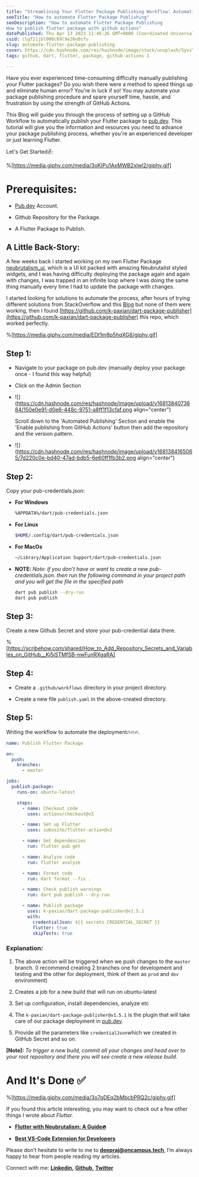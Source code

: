 ```yaml
---
title: "Streamlining Your Flutter Package Publishing Workflow: Automating with GitHub Actions🤯"
seoTitle: "How to automate Flutter Package Publishing"
seoDescription: "How to automate Flutter Package Publishing
How to publish flutter package with github actions"
datePublished: Thu Apr 13 2023 11:46:26 GMT+0000 (Coordinated Universal Time)
cuid: clgf21jbl000c09l9e26n0sfu
slug: automate-flutter-package-publishing
cover: https://cdn.hashnode.com/res/hashnode/image/stock/unsplash/SyvsTmuuZyM/upload/297361cb2a199ababf3e3d88dfae07c5.jpeg
tags: github, dart, flutter, package, github-actions-1

---
```


Have you ever experienced time-consuming difficulty manually publishing your Flutter packages? Do you wish there were a method to speed things up and eliminate human error? You're in luck if so! You may automate your package publishing procedure and spare yourself time, hassle, and frustration by using the strength of GitHub Actions.

This Blog will guide you through the process of setting up a GitHub Workflow to automatically publish your Flutter package to [pub.dev](http://Pub.dev). This tutorial will give you the information and resources you need to advance your package publishing process, whether you're an experienced developer or just learning Flutter.

Let's Get Started✌️:

%[https://media.giphy.com/media/3oKIPu1AxMWB2xlwl2/giphy.gif] 

# Prerequisites:

* [Pub.dev](https://pub.dev) Account.
    
* Github Repository for the Package.
    
* A Flutter Package to Publish.
    

## A Little Back-Story:

A few weeks back I started working on my own Flutter Package [neubrutalism\_ui](https://pub.dev/packages/neubrutalism_ui), which is a UI kit packed with amazing Neubrutalist styled widgets, and I was having difficulty deploying the package again and again with changes, I was trapped in an infinite loop where I was doing the same thing manually every time I had to update the package with changes.

I started looking for solutions to automate the process, after hours of trying different solutions from StackOverflow and this [Blog](https://birjuvachhani.medium.com/publish-your-flutter-dart-package-using-github-actions-99144cbf15ae) but none of them were working, then I found [https://github.com/k-paxian/dart-package-publisher](https://github.com/k-paxian/dart-package-publisher) this repo, which worked perfectly.

%[https://media.giphy.com/media/EDt1m8p5hqXG8/giphy.gif] 

## Step 1:

* Navigate to your package on pub.dev (manually deploy your package once - I found this way helpful)
    
* Click on the Admin Section
    
* ![](https://cdn.hashnode.com/res/hashnode/image/upload/v1681384073684/150e0e91-d0e6-448c-9751-a8ff1f13cfaf.png align="center")
    
    Scroll down to the 'Automated Publishing' Section and enable the 'Enable publishing from GitHub Actions' button then add the repository and the version pattern.
    
* ![](https://cdn.hashnode.com/res/hashnode/image/upload/v1681384165065/7d220c0e-bd40-47ad-bdb5-6e60ff1fb3b2.png align="center")
    

## Step 2:

Copy your pub-credentials.json:

* **For Windows**
    
    ```bash
    %APPDATA%/dart/pub-credentials.json
    ```
    
* **For Linux**
    
    ```bash
    $HOME/.config/dart/pub-credentials.json
    ```
    
* **For MacOs**
    
    ```bash
    ~/Library/Application Support/dart/pub-credentials.json
    ```
    

* **NOTE:** *Note: if you don’t have or want to create a new pub-credentials.json. then run the following command in your project path and you will get the file in the specified path*
    
    ```bash
    dart pub publish --dry-run
    dart pub publish
    ```
    

## Step 3:

Create a new Github Secret and store your pub-credential data there.

%[https://scribehow.com/shared/How_to_Add_Repository_Secrets_and_Variables_on_GitHub__Kj5iSTMfSB-nwFunRXgaRA] 

## Step 4:

* Create a `.github/workflows` directory in your project directory.
    
* Create a new file `publish.yaml` in the above-created directory.
    

## Step 5:

Writing the workflow to automate the deployment🔥🔥🔥.

```yaml
name: Publish Flutter Package

on:
  push:
    branches:
      - master

jobs:
  publish-package:
    runs-on: ubuntu-latest

    steps:
      - name: Checkout code
        uses: actions/checkout@v3

      - name: Set up Flutter
        uses: subosito/flutter-action@v2

      - name: Get dependencies
        run: flutter pub get

      - name: Analyze code
        run: flutter analyze

      - name: Format code
        run: dart format --fix .

      - name: Check publish warnings
        run: dart pub publish --dry-run

      - name: Publish package
        uses: k-paxian/dart-package-publisher@v1.5.1
        with:
          credentialJson: ${{ secrets.CREDENTIAL_SECRET }} 
          flutter: true
          skipTests: true
```

### Explanation:

1. The above action will be triggered when we push changes to the `master` branch. (I recommend creating 2 branches one for development and testing and the other for deployment, think of them as `prod` and `dev` environment)
    
2. Creates a job for a new build that will run on ubuntu-latest
    
3. Set up configuration, install dependencies, analyze etc
    
4. The `k-paxian/dart-package-publisher@v1.5.1` is the plugin that will take care of our package deployment in [pub.dev](http://pub.dev).
    
5. Provide all the parameters like `credentialJson`which we created in GitHub Secret and so on.
    

**\[Note\]:** *To trigger a new build, commit all your changes and head over to your root repository and there you will see create a new release build.*

# And It's Done ✅

%[https://media.giphy.com/media/3o7qDEq2bMbcbPRQ2c/giphy.gif] 

If you found this article interesting, you may want to check out a few other things I wrote about *Flutter.*

* [**Flutter with Neubrutalism: A Guide🔥**](https://blogs.deeprajbaidya.co/add-neubrutalism-design-to-your-flutter-app)
    
* [**Best VS-Code Extension for Developers**](https://blogs.deeprajbaidya.co/top-10-vs-code-extentions-sept-2022)
    

Please don’t hesitate to write to me to [**deepraj@oncampus.tech**](mailto:deepraj@oncampus.tech), I’m always happy to hear from people reading my articles.

Connect with me: [**Linkedin**](https://www.linkedin.com/in/deeprajbaidya/)**,** [**Github**](https://github.com/deepraj02)**,** [**Twitter**](https://twitter.com/Deepraj022)